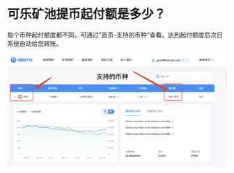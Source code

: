 # 可乐矿池提币起付额是多少？

每个币种起付额度都不同，可通过”首页-支持的币种“查看。达到起付额度后次日系统自动给您转账。

![](<../../.gitbook/assets/image (36).png>)
